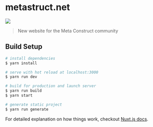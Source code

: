 # metastruct.net

![](https://tenrys.pw/ShareX/2019/Jan/3AkJ.png)

> New website for the Meta Construct community

## Build Setup

``` bash
# install dependencies
$ yarn install

# serve with hot reload at localhost:3000
$ yarn run dev

# build for production and launch server
$ yarn run build
$ yarn start

# generate static project
$ yarn run generate
```

For detailed explanation on how things work, checkout [Nuxt.js docs](https://nuxtjs.org).
